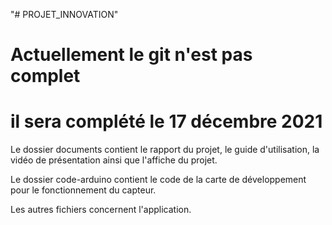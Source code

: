 "# PROJET_INNOVATION" 

# Actuellement le git n'est pas complet 
# il sera complété le 17 décembre 2021

Le dossier documents contient le rapport du projet, le guide d'utilisation, la vidéo de présentation ainsi que l'affiche du projet.

Le dossier code-arduino contient le code de la carte de développement pour le fonctionnement du capteur.

Les autres fichiers concernent l'application.

